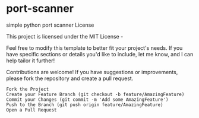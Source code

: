 # port-scanner
simple python port scanner 
License

This project is licensed under the MIT License -



Feel free to modify this template to better fit your project's needs. If you have specific sections or details you'd like to include, let me know, and I can help tailor it further!


Contributions are welcome! If you have suggestions or improvements, please fork the repository and create a pull request.

    Fork the Project
    Create your Feature Branch (git checkout -b feature/AmazingFeature)
    Commit your Changes (git commit -m 'Add some AmazingFeature')
    Push to the Branch (git push origin feature/AmazingFeature)
    Open a Pull Request
